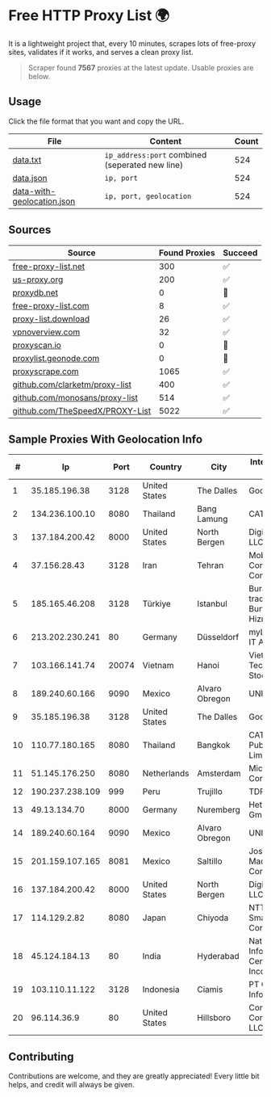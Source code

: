 
# Free HTTP Proxy List 🌍

It is a lightweight project that, every 10 minutes, scrapes lots of free-proxy sites, validates if it works, and serves a clean proxy list.


> Scraper found **7567** proxies at the latest update. Usable proxies are below.

## Usage

Click the file format that you want and copy the URL.


|File|Content|Count|
|----|-------|-----|
|[data.txt](https://raw.githubusercontent.com/themiralay/Proxy-List-World/master/data.txt)|`ip_address:port` combined (seperated new line)|524|
|[data.json](https://raw.githubusercontent.com/themiralay/Proxy-List-World/master/data.json)|`ip, port`|524|
|[data-with-geolocation.json](https://raw.githubusercontent.com/themiralay/Proxy-List-World/master/data-with-geolocation.json)|`ip, port, geolocation`|524|

## Sources

|Source|Found Proxies|Succeed|
|------|-------------|-------|
|[free-proxy-list.net](https://free-proxy-list.net)|300|✅|
|[us-proxy.org](https://www.us-proxy.org)|200|✅|
|[proxydb.net](http://proxydb.net)|0|🚫|
|[free-proxy-list.com](https://free-proxy-list.com/?page=&port=&type%5B%5D=http&type%5B%5D=https&up_time=0&search=Search)|8|✅|
|[proxy-list.download](https://www.proxy-list.download/HTTP)|26|✅|
|[vpnoverview.com](https://vpnoverview.com/privacy/anonymous-browsing/free-proxy-servers)|32|✅|
|[proxyscan.io](https://www.proxyscan.io)|0|🚫|
|[proxylist.geonode.com](https://proxylist.geonode.com/api/proxy-list?limit=300&page=1&sort_by=lastChecked&sort_type=desc&protocols=http,https)|0|🚫|
|[proxyscrape.com](https://api.proxyscrape.com/v2/?request=displayproxies&protocol=http&timeout=10000&country=all&ssl=all&anonymity=all)|1065|✅|
|[github.com/clarketm/proxy-list](https://raw.githubusercontent.com/clarketm/proxy-list/master/proxy-list-raw.txt)|400|✅|
|[github.com/monosans/proxy-list](https://raw.githubusercontent.com/monosans/proxy-list/main/proxies/http.txt)|514|✅|
|[github.com/TheSpeedX/PROXY-List](https://raw.githubusercontent.com/TheSpeedX/PROXY-List/master/http.txt)|5022|✅|


## Sample Proxies With Geolocation Info

|#|Ip|Port|Country|City|Internet Service Provider|
|-|--|----|-------|----|-------------------------|
|1|35.185.196.38|3128|United States|The Dalles|Google LLC|
|2|134.236.100.10|8080|Thailand|Bang Lamung|CAT-BB|
|3|137.184.200.42|8000|United States|North Bergen|DigitalOcean, LLC|
|4|37.156.28.43|3128|Iran|Tehran|Mobin Net Communication Company|
|5|185.165.46.208|3128|Türkiye|Istanbul|Burak Buylu trading as BurtiNET Internet Hizmetleri|
|6|213.202.230.241|80|Germany|Düsseldorf|myLoc managed IT AG|
|7|103.166.141.74|20074|Vietnam|Hanoi|Viet NAM Cloud Technology Joint Stock Company|
|8|189.240.60.166|9090|Mexico|Alvaro Obregon|UNINET|
|9|35.185.196.38|3128|United States|The Dalles|Google LLC|
|10|110.77.180.165|8080|Thailand|Bangkok|CAT Telecom Public Company Limited|
|11|51.145.176.250|8080|Netherlands|Amsterdam|Microsoft Corporation|
|12|190.237.238.109|999|Peru|Trujillo|TDP-GRS|
|13|49.13.134.70|8000|Germany|Nuremberg|Hetzner Online GmbH|
|14|189.240.60.164|9090|Mexico|Alvaro Obregon|UNINET|
|15|201.159.107.165|8081|Mexico|Saltillo|Jose Miguel Macias Contreras|
|16|137.184.200.42|8000|United States|North Bergen|DigitalOcean, LLC|
|17|114.129.2.82|8080|Japan|Chiyoda|NTT SmartConnect Corporation|
|18|45.124.184.13|80|India|Hyderabad|National Informatics Centre Services Incorporated|
|19|103.110.11.122|3128|Indonesia|Ciamis|PT Citra Jelajah Informatika|
|20|96.114.36.9|80|United States|Hillsboro|Comcast Cable Communications, LLC|



## Contributing

Contributions are welcome, and they are greatly appreciated! Every
little bit helps, and credit will always be given.


